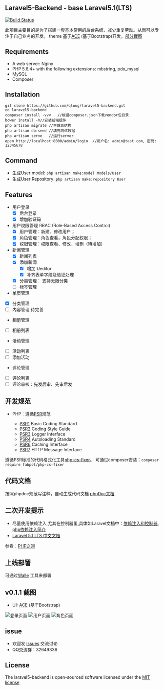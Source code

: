 ## Laravel5-Backend - base Laravel5.1(LTS)

[![Build Status](https://travis-ci.org/qloog/laravel5-backend.svg?branch=master)](https://travis-ci.org/qloog/laravel5-backend)

此项目主要目的是为了搭建一套基本常用的后台系统，减少重复劳动。从而可以专注于自己业务的开发。
theme 基于[ACE](http://responsiweb.com/themes/preview/ace/1.3.3/) (基于Bootstrap)开发，[部分截图](#v011-截图)

## Requirements

 - A web server: Nginx
 - PHP 5.6.4+ with the following extensions: mbstring, pdo_mysql
 - MySQL
 - Composer

## Installation

```shell
git clone https://github.com/qloog/laravel5-backend.git
cd laravel5-backend
composer install -vvv   //根据composer.json下载vendor包目录
bower install -V//安装前端组件
php artisan migrate //生成表结构
php artisan db:seed //填充测试数据
php artisan serve   //运行server
open http://localhost:8000/admin/login  //用户名: admin@test.com, 密码: 12345678
```

## Command

* 生成User model: `php artisan make:model Models/User`
* 生成User Repository: `php artisan make:repository User`

## Features

 - 用户登录
    * [x] 后台登录
    * [x] 增加验证码

 - 用户权限管理 RBAC (Role-Based Access Control)
   * [x] 用户管理：新建、修改用户；
   * [x] 角色管理：角色查看，角色分配权限；
   * [x] 权限管理：权限查看、修改，增删（待增加）

 - 新闻管理
   * [x] 新闻列表
   * [x] 添加新闻
       - [x] 增加 Ueditor
       - [x] 补齐表单字段及验证处理
   * [x] 分类管理： 支持无限分类
   * [ ] 标签管理

 - 单页管理
  * [x] 分类管理
  * [ ] 内容管理   待完善

 - 相册管理
  * [ ] 相册列表

 - 活动管理
  * [ ] 活动列表
  * [ ] 添加活动

 - 评论管理
  * [ ] 评论列表
  * [ ] 评论审核：先发后审、先审后发

## 开发规范

 * PHP：遵循[PSR](http://www.php-fig.org/psr/)规范

   - [PSR1](http://www.php-fig.org/psr/psr-1/) Basic Coding Standard
   - [PSR2](http://www.php-fig.org/psr/psr-2/) Coding Style Guide
   - [PSR3](http://www.php-fig.org/psr/psr-3/) Logger Interface
   - [PSR4](http://www.php-fig.org/psr/psr-4/) Autoloading Standard
   - [PSR6](http://www.php-fig.org/psr/psr-6/) Caching Interface
   - [PSR7](http://www.php-fig.org/psr/psr-7/) HTTP Message Interface


遵循PSR标准的代码格式化工具[php-cs-fixer](http://cs.sensiolabs.org/)。
可通过composer安装：`composer require fabpot/php-cs-fixer`

## 代码文档

   按照phpdoc规范写注释，自动生成代码文档 [phpDoc文档](https://www.phpdoc.org/docs/latest/getting-started/your-first-set-of-documentation.html)


## 二次开发提示

   - 尽量使用依赖注入,尤其在控制器里,具体如Laravel文档中：[依赖注入和控制器](http://laravel-china.org/docs/5.1/controllers), [php依赖注入简介](http://www.dahouduan.com/2015/05/26/php-dependency-injection/)
   - [Laravel 5.1 LTS 中文文档](http://laravel-china.org/docs/5.1/)

参看：[PHP之道](http://laravel-china.github.io/php-the-right-way/)


## 上线部署

   可通过[Walle](https://walle-web.io/) 工具来部署


## v0.1.1 截图

* UI: [ACE](http://responsiweb.com/themes/preview/ace/1.3.3/) (基于Bootstrap)

![登录页面](http://www.lnmp100.com/static/uploads/2016/01/login-page_500.jpeg)
![用户页面](http://www.lnmp100.com/static/uploads/2016/01/user-page_1000.jpeg)
![角色页面](http://www.lnmp100.com/static/uploads/2016/01/role-page_1000.jpeg)


## issue

 - 欢迎发 [issues](https://github.com/qloog/laravel5-backend/issues) 交流讨论
 - QQ交流群：32649336

## License

The laravel5-backend is open-sourced software licensed under the [MIT license](http://opensource.org/licenses/MIT)
